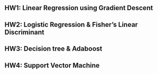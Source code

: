 ## HW1: Linear Regression using Gradient Descent
## HW2: Logistic Regression & Fisher’s Linear Discriminant
## HW3: Decision tree & Adaboost
## HW4: Support Vector Machine
